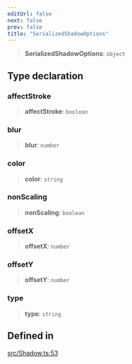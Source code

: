 ```yaml
---
editUrl: false
next: false
prev: false
title: "SerializedShadowOptions"
---
```


> **SerializedShadowOptions**: `object`

## Type declaration

### affectStroke

> **affectStroke**: `boolean`

### blur

> **blur**: `number`

### color

> **color**: `string`

### nonScaling

> **nonScaling**: `boolean`

### offsetX

> **offsetX**: `number`

### offsetY

> **offsetY**: `number`

### type

> **type**: `string`

## Defined in

[src/Shadow.ts:53](https://github.com/fabricjs/fabric.js/blob/a0b4adf41e0a1fd81824114cedd4c32bfb8cac25/src/Shadow.ts#L53)
